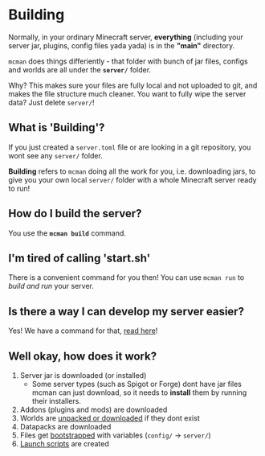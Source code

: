 # Building

Normally, in your ordinary Minecraft server, **everything** (including your server jar, plugins, config files yada yada) is in the **"main"** directory.

`mcman` does things differiently - that folder with bunch of jar files, configs and worlds are all under the **`server/`** folder.

Why? This makes sure your files are fully local and not uploaded to git, and makes the file structure much cleaner. You want to fully wipe the server data? Just delete `server/`!

## What is 'Building'?

If you just created a `server.toml` file or are looking in a git repository, you wont see any `server/` folder.

**Building** refers to `mcman` doing all the work for you, i.e. downloading jars, to give you your own local `server/` folder with a whole Minecraft server ready to run!

## How do I build the server?

You use the **`mcman build`** command.

## I'm tired of calling 'start.sh'

There is a convenient command for you then! You can use `mcman run` to *build and run* your server.

## Is there a way I can develop my server easier?

Yes! We have a command for that, [read here](./dev.md)!

## Well okay, how does it work?

1. Server jar is downloaded (or installed)
   - Some server types (such as Spigot or Forge) dont have jar files mcman can just download, so it needs to **install** them by running their installers.
2. Addons (plugins and mods) are downloaded
3. Worlds are [unpacked or downloaded](./using-worlds.md) if they dont exist
4. Datapacks are downloaded
5. Files get [bootstrapped](./variables.md) with variables (`config/` -> `server/`)
6. [Launch scripts](../reference/server-launcher.md) are created

